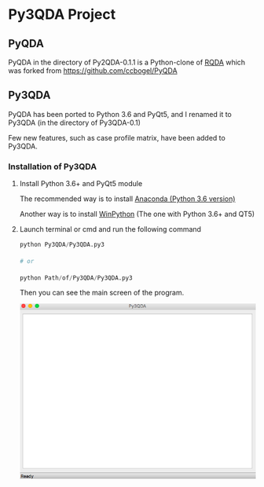 # Py3QDA Project



## PyQDA

PyQDA in the directory of Py2QDA-0.1.1 is a Python-clone of [RQDA](http://rqda.r-forge.r-project.org/) which was forked from https://github.com/ccbogel/PyQDA



## Py3QDA

PyQDA has been ported to Python 3.6 and PyQt5, and I renamed it to Py3QDA (in the directory of Py3QDA-0.1)



Few new features, such as case profile matrix, have been added to Py3QDA.



### Installation of Py3QDA

1. Install Python 3.6+ and PyQt5 module

   The recommended way is to install [Anaconda (Python 3.6 version)](https://www.anaconda.com/download)

   Another way is to install [WinPython](http://winpython.github.io/) (The one with Python 3.6+ and QT5)

2. Launch terminal or cmd and run the following command

   ```Python
   python Py3QDA/Py3QDA.py3

   # or

   python Path/of/Py3QDA/Py3QDA.py3
   ```
   Then you can see the main screen of the program.

   ![Py3QDA](Py3QDA.png)

